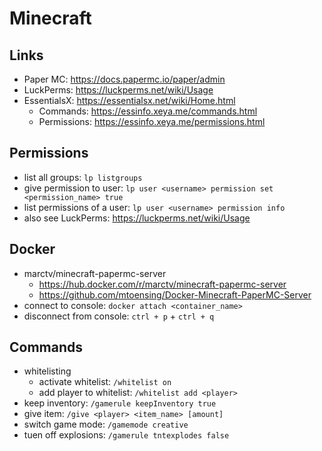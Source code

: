 # Minecraft

## Links

- Paper MC: https://docs.papermc.io/paper/admin
- LuckPerms: <https://luckperms.net/wiki/Usage>
- EssentialsX: <https://essentialsx.net/wiki/Home.html>
  - Commands: <https://essinfo.xeya.me/commands.html>
  - Permissions: <https://essinfo.xeya.me/permissions.html>

## Permissions

- list all groups: `lp listgroups`
- give permission to user: `lp user <username> permission set <permission_name> true`
- list permissions of a user: `lp user <username> permission info`
- also see LuckPerms: <https://luckperms.net/wiki/Usage>

## Docker

- marctv/minecraft-papermc-server
  - https://hub.docker.com/r/marctv/minecraft-papermc-server
  - https://github.com/mtoensing/Docker-Minecraft-PaperMC-Server
- connect to console: `docker attach <container_name>`
- disconnect from console: `ctrl + p` + `ctrl + q`

## Commands
- whitelisting
  - activate whitelist: `/whitelist on`
  - add player to whitelist: `/whitelist add <player>`
- keep inventory: `/gamerule keepInventory true`
- give item: `/give <player> <item_name> [amount]`
- switch game mode: `/gamemode creative`
- tuen off explosions: `/gamerule tntexplodes false`
